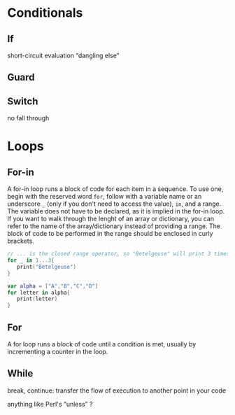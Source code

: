 # Conditionals

## If

short-circuit evaluation
“dangling else"

## Guard

## Switch
no fall through

# Loops

## For-in
A for-in loop runs a block of code for each item in a sequence. To use one, begin with the reserved word `for`, follow with a variable name or an underscore `_` (only if you don't need to access the value), `in`, and a range. The variable does not have to be declared, as it is implied in the for-in loop. If you want to walk through the lenght of an array or dictionary, you can refer to the name of the array/dictionary instead of providing a range. The block of code to be performed in the range should be enclosed in curly brackets.

```swift
// ... is the closed range operator, so "Betelgeuse" will print 3 times
for _ in 1...3{
   print("Betelgeuse")
}

var alpha = ["A","B","C","D"]
for letter in alpha{
   print(letter)
}
```

## For
A for loop runs a block of code until a condition is met, usually by incrementing a counter in the loop.


## While

break, continue: transfer the flow of execution to another point in your code

anything like Perl's “unless” ?

